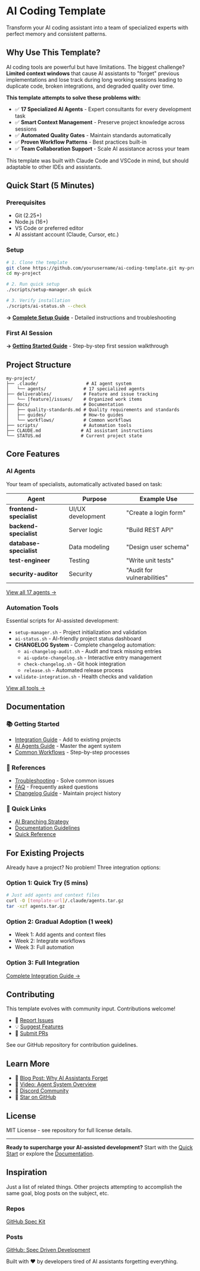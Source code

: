 # AI Coding Template

Transform your AI coding assistant into a team of specialized experts with perfect memory and consistent patterns.

## Why Use This Template?

AI coding tools are powerful but have limitations. The biggest challenge? **Limited context windows** that cause AI assistants to "forget" previous implementations and lose track during long working sessions leading to duplicate code, broken integrations, and degraded quality over time.

**This template attempts to solve these problems with:**

- ✅ **17 Specialized AI Agents** - Expert consultants for every development task
- ✅ **Smart Context Management** - Preserve project knowledge across sessions
- ✅ **Automated Quality Gates** - Maintain standards automatically
- ✅ **Proven Workflow Patterns** - Best practices built-in
- ✅ **Team Collaboration Support** - Scale AI assistance across your team

This template was built with Claude Code and VSCode in mind, but should adaptable to other IDEs and assistants.

## Quick Start (5 Minutes)

### Prerequisites

- Git (2.25+)
- Node.js (16+)
- VS Code or preferred editor
- AI assistant account (Claude, Cursor, etc.)

### Setup

```bash
# 1. Clone the template
git clone https://github.com/yourusername/ai-coding-template.git my-project
cd my-project

# 2. Run quick setup
./scripts/setup-manager.sh quick

# 3. Verify installation
./scripts/ai-status.sh --check
```

**→ [Complete Setup Guide](./docs/setup/quick-start.md)** - Detailed instructions and troubleshooting

### First AI Session

**→ [Getting Started Guide](./docs/setup/quick-start.md#first-ai-session)** - Step-by-step first session walkthrough

## Project Structure

```
my-project/
├── .claude/                  # AI agent system
│   └── agents/              # 17 specialized agents
├── deliverables/            # Feature and issue tracking
│   └── [feature]/issues/    # Organized work items
├── docs/                    # Documentation
│   ├── quality-standards.md # Quality requirements and standards
│   ├── guides/              # How-to guides
│   └── workflows/           # Common workflows
├── scripts/                 # Automation tools
├── CLAUDE.md               # AI assistant instructions
└── STATUS.md               # Current project state
```

## Core Features

### AI Agents

Your team of specialists, automatically activated based on task:

| Agent                   | Purpose           | Example Use                 |
| ----------------------- | ----------------- | --------------------------- |
| **frontend-specialist** | UI/UX development | "Create a login form"       |
| **backend-specialist**  | Server logic      | "Build REST API"            |
| **database-specialist** | Data modeling     | "Design user schema"        |
| **test-engineer**       | Testing           | "Write unit tests"          |
| **security-auditor**    | Security          | "Audit for vulnerabilities" |

[View all 17 agents →](./docs/ai-agents-guide.md)

### Automation Tools

Essential scripts for AI-assisted development:

- `setup-manager.sh` - Project initialization and validation
- `ai-status.sh` - AI-friendly project status dashboard
- **CHANGELOG System** - Complete changelog automation:
  - `ai-changelog-audit.sh` - Audit and track missing entries
  - `ai-update-changelog.sh` - Interactive entry management
  - `check-changelog.sh` - Git hook integration
  - `release.sh` - Automated release process
- `validate-integration.sh` - Health checks and validation

[View all tools →](./scripts/README.md)

## Documentation

### 📚 Getting Started

- [Integration Guide](./docs/setup/integration-guide.md) - Add to existing projects
- [AI Agents Guide](./docs/ai-agents-guide.md) - Master the agent system
- [Common Workflows](./docs/workflows/README.md) - Step-by-step processes

### 🔧 References

- [Troubleshooting](./docs/troubleshooting.md) - Solve common issues
- [FAQ](./docs/troubleshooting.md#frequently-asked-questions) - Frequently asked questions
- [Changelog Guide](./docs/guides/project-guidelines/changelog-maintenance.md) - Maintain project history

### 🎯 Quick Links

- [AI Branching Strategy](./ai-collaboration/ai-branching-strategy.md)
- [Documentation Guidelines](./docs/documentation-guidelines.md)
- [Quick Reference](./docs/reference/)

## For Existing Projects

Already have a project? No problem! Three integration options:

### Option 1: Quick Try (5 mins)

```bash
# Just add agents and context files
curl -O [template-url]/.claude/agents.tar.gz
tar -xzf agents.tar.gz
```

### Option 2: Gradual Adoption (1 week)

- Week 1: Add agents and context files
- Week 2: Integrate workflows
- Week 3: Full automation

### Option 3: Full Integration

[Complete Integration Guide →](./docs/setup/integration-guide.md)

## Contributing

This template evolves with community input. Contributions welcome!

- 🐛 [Report Issues](https://github.com/yourusername/ai-coding-template/issues)
- 💡 [Suggest Features](https://github.com/yourusername/ai-coding-template/discussions)
- 🤝 [Submit PRs](https://github.com/yourusername/ai-coding-template/pulls)

See our GitHub repository for contribution guidelines.

## Learn More

- 📖 [Blog Post: Why AI Assistants Forget](https://example.com/blog)
- 🎥 [Video: Agent System Overview](https://example.com/video)
- 💬 [Discord Community](https://discord.gg/example)
- 🌟 [Star on GitHub](https://github.com/yourusername/ai-coding-template)

## License

MIT License - see repository for full license details.

---

**Ready to supercharge your AI-assisted development?** Start with the [Quick Start](#quick-start-5-minutes) or explore the [Documentation](#documentation).

## Inspiration

Just a list of related things. Other projects attempting to accomplish the same goal, blog posts on the subject, etc.

### Repos

[GitHub Spec Kit](https://github.com/github/spec-kit)

### Posts

[GitHub: Spec Driven Development](https://github.blog/ai-and-ml/generative-ai/spec-driven-development-with-ai-get-started-with-a-new-open-source-toolkit/)

Built with ❤️ by developers tired of AI assistants forgetting everything.
